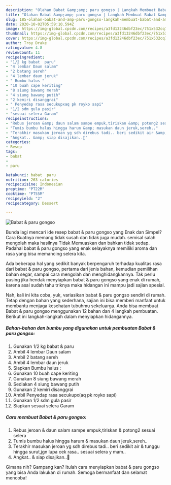 ```yaml
---
description: "Olahan Babat &amp;amp; paru gongso | Langkah Membuat Babat &amp;amp; paru gongso Yang Sedap"
title: "Olahan Babat &amp;amp; paru gongso | Langkah Membuat Babat &amp;amp; paru gongso Yang Sedap"
slug: 185-olahan-babat-and-amp-paru-gongso-langkah-membuat-babat-and-amp-paru-gongso-yang-sedap
date: 2020-10-02T05:59:10.594Z
image: https://img-global.cpcdn.com/recipes/a3fd13246dbf23ec/751x532cq70/babat-paru-gongso-foto-resep-utama.jpg
thumbnail: https://img-global.cpcdn.com/recipes/a3fd13246dbf23ec/751x532cq70/babat-paru-gongso-foto-resep-utama.jpg
cover: https://img-global.cpcdn.com/recipes/a3fd13246dbf23ec/751x532cq70/babat-paru-gongso-foto-resep-utama.jpg
author: Troy Drake
ratingvalue: 4.8
reviewcount: 11
recipeingredient:
- "1/2 kg babat  paru"
- "4 lembar Daun salam"
- "2 batang sereh"
- "4 lembar daun jeruk"
- " Bumbu halus "
- "10 buah cape keriting"
- "8 siung bawang merah"
- "4 siung bawang putih"
- "2 kemiri disanggrai"
- " Penyedap rasa secukupxaq pk royko sapi"
- "1/2 sdm gula pasir"
- "sesuai selera Garam"
recipeinstructions:
- "Rebus jeroan &amp; daun salam sampe empuk,tiriskan &amp; potong2 sesuai selera"
- "Tumis bumbu halus hingga harum &amp; masukan daun jeruk,sereh.."
- "Terakhir masukan jeroan yg sdh direbus tadi.. beri sedikit air &amp; tunggu hingga surut,jgn lupa cek rasa.. sesuai selera y mam.."
- "Angkat.. &amp; siap disajikan..🤗"
categories:
- Resep
tags:
- babat
- 
- paru

katakunci: babat  paru 
nutrition: 263 calories
recipecuisine: Indonesian
preptime: "PT22M"
cooktime: "PT55M"
recipeyield: "2"
recipecategory: Dessert

---
```



![Babat &amp; paru gongso](https://img-global.cpcdn.com/recipes/a3fd13246dbf23ec/751x532cq70/babat-paru-gongso-foto-resep-utama.jpg)

Bunda lagi mencari ide resep babat &amp; paru gongso yang Enak dan Simpel? Cara Buatnya memang tidak susah dan tidak juga mudah. semisal salah mengolah maka hasilnya Tidak Memuaskan dan bahkan tidak sedap. Padahal babat &amp; paru gongso yang enak selayaknya memiliki aroma dan rasa yang bisa memancing selera kita.

Ada beberapa hal yang sedikit banyak berpengaruh terhadap kualitas rasa dari babat &amp; paru gongso, pertama dari jenis bahan, kemudian pemilihan bahan segar, sampai cara mengolah dan menghidangkannya. Tak perlu pusing jika hendak menyiapkan babat &amp; paru gongso yang enak di rumah, karena asal sudah tahu triknya maka hidangan ini mampu jadi sajian spesial.




Nah, kali ini kita coba, yuk, variasikan babat &amp; paru gongso sendiri di rumah. Tetap dengan bahan yang sederhana, sajian ini bisa memberi manfaat untuk membantu menjaga kesehatan tubuhmu sekeluarga. Anda bisa membuat Babat &amp; paru gongso menggunakan 12 bahan dan 4 langkah pembuatan. Berikut ini langkah-langkah dalam menyiapkan hidangannya.

<!--inarticleads1-->

##### Bahan-bahan dan bumbu yang digunakan untuk pembuatan Babat &amp; paru gongso:

1. Gunakan 1/2 kg babat &amp; paru
1. Ambil 4 lembar Daun salam
1. Ambil 2 batang sereh
1. Ambil 4 lembar daun jeruk
1. Siapkan  Bumbu halus :
1. Gunakan 10 buah cape keriting
1. Gunakan 8 siung bawang merah
1. Sediakan 4 siung bawang putih
1. Gunakan 2 kemiri disanggrai
1. Ambil  Penyedap rasa secukupx(aq pk royko sapi)
1. Gunakan 1/2 sdm gula pasir
1. Siapkan sesuai selera Garam




<!--inarticleads2-->

##### Cara membuat Babat &amp; paru gongso:

1. Rebus jeroan &amp; daun salam sampe empuk,tiriskan &amp; potong2 sesuai selera
1. Tumis bumbu halus hingga harum &amp; masukan daun jeruk,sereh..
1. Terakhir masukan jeroan yg sdh direbus tadi.. beri sedikit air &amp; tunggu hingga surut,jgn lupa cek rasa.. sesuai selera y mam..
1. Angkat.. &amp; siap disajikan..🤗




Gimana nih? Gampang kan? Itulah cara menyiapkan babat &amp; paru gongso yang bisa Anda lakukan di rumah. Semoga bermanfaat dan selamat mencoba!
